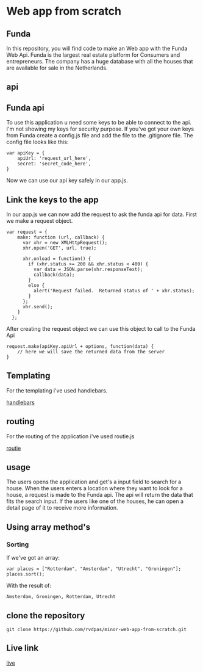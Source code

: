 # Web app from scratch

## Funda
In this repository, you will find code to make an Web app with the Funda Web Api. Funda is the largest real estate platform for Consumers and entrepreneurs. The company has a huge database with all the houses that are available for sale in the Netherlands. 

## api
## Funda api
To use this application u need some keys to be able to connect to the api. I'm not showing my keys for security purpose. If you've got your own keys from Funda create a config.js file and add the file to the .gitignore file. The config file looks like this:
```
var apiKey = {
    apiUrl: 'request_url_here',
    secret: 'secret_code_here',
}
```

Now we can use our api key safely in our app.js. 

## Link the keys to the app
In our app.js we can now add the request to ask the funda api for data. 
First we make a request object.

```
var request = {
    make: function (url, callback) {
      var xhr = new XMLHttpRequest();
      xhr.open('GET', url, true);

      xhr.onload = function() {
        if (xhr.status >= 200 && xhr.status < 400) {
          var data = JSON.parse(xhr.responseText);
          callback(data);
        }
        else {
          alert('Request failed.  Returned status of ' + xhr.status);
        }
      };
      xhr.send();
    }
  };

```

After creating the request object we can use this object to call to the Funda Api

```
request.make(apiKey.apiUrl + options, function(data) {
    // here we will save the returned data from the server
}
```

## Templating
For the templating i've used handlebars.  

[handlebars](http://handlebarsjs.com/)

## routing
For the routing of the application i've used routie.js  

[routie](http://projects.jga.me/routie/)

## usage
The users opens the application and get's a input field to search for a house. When the users enters a location where they want to look for a house, a request is made to the Funda api. The api will return the data that fits the search input. If the users like one of the houses, he can open a detail page of it to receive more information. 

## Using array method's

### Sorting
If we've got an array:
```
var places = ["Rotterdam", "Amsterdam", "Utrecht", "Groningen"];
places.sort();

```
With the result of:
```
Amsterdam, Groningen, Rotterdam, Utrecht
``` 

## clone the repository

```
git clone https://github.com/rvdpas/minor-web-app-from-scratch.git
```

## Live link
[live](https://rvdpas.github.io/minor/web-app-from-scratch/her/index.html)
